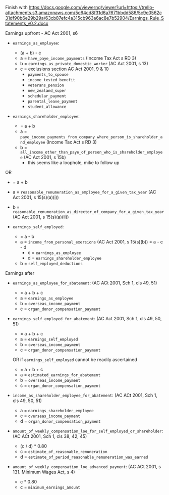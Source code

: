 Finish with https://docs.google.com/viewerng/viewer?url=https://trello-attachments.s3.amazonaws.com/5c64cd8f31d6a7671bbdd586/5c9c0562c31df90b6e29b29a/63cb87efc4a315cb963a6ac8e7b52904/Earnings_Rule_Statements_v0.2.docx

Earnings upfront - AC Act 2001, s6
- `earnings_as_employee`:
  - (a + b) - c
  - a = `have_paye_income_payments` (Income Tax Act s RD 3)
  - b = `earnings_as_private_domestic_worker` (AC Act 2001, s 13) 
  - c = exclusions section AC Act 2001, 9 & 10
    - `payments_to_spouse`
    - `income_tested_benefit`
    - `veterans_pension`
    - `new_zealand_super`
    - `schedular_payment`
    - `parental_leave_payment`
    - `student_allowance`

- `earnings_shareholder_employee`:
  - = a + b
  - a = `paye_income_payments_from_company_where_person_is_shareholder_and_employee` (Income Tax Act s RD 3)
  - b = `all_income_other_than_paye_of_person_who_is_shareholder_employee` (AC Act 2001, s 15b) 
    - this seems like a loophole, mike to follow up

OR
  - = a + b
  - a = `reasonable_renumeration_as_employee_for_a_given_tax_year` (AC Act 2001, s 15(s)(a)(i)) 
  - b = `reasonable_renumeration_as_director_of_company_for_a_given_tax_year`(AC Act 2001, s 15(s)(a)(ii))



- `earnings_self_employed`:
  - = a - b
  - a = `income_from_personal_exersions` (AC Act 2001, s 15(s)(b)) 
    = a - c - d
    - c = `earnings_as_employee`
    - d = `earnings_shareholder_employee`
  - b = `self_employed_deductions`
  

Earnings after
- `earnings_as_employee_for_abatement`: (AC ACt 2001, Sch 1, cls 49, 51)
  - = a + b + c
  - a = `earnings_as_employee`
  - b = `overseas_income_payment`
  - c = `organ_donor_compensation_payment`

- `earnings_self_employed_for_abatement`: (AC Act 2001, Sch 1, cls 49, 50, 51)
  - = a + b + c
  - a = `earnings_self_employed`
  - b = `overseas_income_payment`
  - c = `organ_donor_compensation_payment`

  OR if `earnings_self_employed` cannot be readily ascertained
  - = a + b + c
  - a = `estimated_earnings_for_abatement`
  - b = `overseas_income_payment`
  - c = `organ_donor_compensation_payment`


- `income_as_shareholder_employee_for_abatement`:  (AC ACt 2001, Sch 1, cls 49, 50, 51)
    - a = `earnings_shareholder_employee`
    - c = `overseas_income_payment`
    - d = `organ_donor_compensation_payment`


- `amount_of_weekly_compensation_loe_for_self_employed_or_shareholder`:  (AC ACt 2001, Sch 1, cls 38, 42, 45)
    - (c / d) * 0.80
    - c = `estimate_of_reasonable_remuneration`
    - d = `estimate_of_period_reasonable_remuneration_was_earned`


- `amount_of_weekly_compensation_loe_advanced_payment`:  (AC ACt 2001, s 131. Minimum Wages Act, s 4)
    - c * 0.80
    - c = `minimum_earnings_amount`


